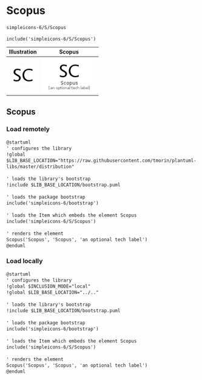 # Scopus


```text
simpleicons-6/S/Scopus
```

```text
include('simpleicons-6/S/Scopus')
```



| Illustration | Scopus |
| :---: | :---: |
| ![illustration for Illustration](../../simpleicons-6/S/Scopus.png) | ![illustration for Scopus](../../simpleicons-6/S/Scopus.Local.png) |




## Scopus

### Load remotely
```plantuml
@startuml
' configures the library
!global $LIB_BASE_LOCATION="https://raw.githubusercontent.com/tmorin/plantuml-libs/master/distribution"

' loads the library's bootstrap
!include $LIB_BASE_LOCATION/bootstrap.puml

' loads the package bootstrap
include('simpleicons-6/bootstrap')

' loads the Item which embeds the element Scopus
include('simpleicons-6/S/Scopus')

' renders the element
Scopus('Scopus', 'Scopus', 'an optional tech label')
@enduml
```

### Load locally
```plantuml
@startuml
' configures the library
!global $INCLUSION_MODE="local"
!global $LIB_BASE_LOCATION="../.."

' loads the library's bootstrap
!include $LIB_BASE_LOCATION/bootstrap.puml

' loads the package bootstrap
include('simpleicons-6/bootstrap')

' loads the Item which embeds the element Scopus
include('simpleicons-6/S/Scopus')

' renders the element
Scopus('Scopus', 'Scopus', 'an optional tech label')
@enduml
```

